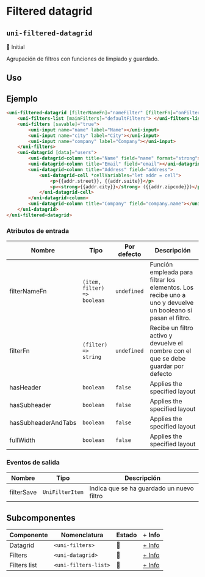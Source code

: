 Filtered datagrid
===================
`uni-filtered-datagrid`
---
:large_blue_circle: Initial

Agrupación de filtros con funciones de limpiado y guardado.

## Uso

## Ejemplo

```html
<uni-filtered-datagrid [filterNameFn]="nameFilter" [filterFn]="onFilter">
    <uni-filters-list [mainFilters]="defaultFilters"> </uni-filters-list>
    <uni-filters [savable]="true">
        <uni-input name="name" label="Name"></uni-input>
        <uni-input name="city" label="City"></uni-input>
        <uni-input name="company" label="Company"></uni-input>
    </uni-filters>
    <uni-datagrid [data]="users">
        <uni-datagrid-column title="Name" field="name" format="strong"></uni-datagrid-column>
        <uni-datagrid-column title="Email" field="email"></uni-datagrid-column>
        <uni-datagrid-column title="Address" field="address">
            <uni-datagrid-cell *cellVariables="let addr = cell">
                <p>{{addr.street}}, {{addr.suite}}</p>
                <p><strong>{{addr.city}}</strong> ({{addr.zipcode}})</p>
            </uni-datagrid-cell>
        </uni-datagrid-column>
        <uni-datagrid-column title="Company" field="company.name"></uni-datagrid-column>
    </uni-datagrid>
</uni-filtered-datagrid>

```

### Atributos de entrada

| Nombre                | Tipo                        | Por defecto | Descripción 
| ---------------------- | -------------------------- | ----------- | -----------
| filterNameFn          | `(item, filter) => boolean` | `undefined` | Función empleada para filtrar los elementos. Los recibe uno a uno y devuelve un booleano si pasan el filtro.
| filterFn              | `(filter) => string`        | `undefined` | Recibe un filtro activo y devuelve el nombre con el que se debe guardar por defecto
| hasHeader             | `boolean`                   | `false`     | Applies the specified layout
| hasSubheader          | `boolean`                   | `false`     | Applies the specified layout
| hasSubheaderAndTabs   | `boolean`                   | `false`     | Applies the specified layout
| fullWidth             | `boolean`                   | `false`     | Applies the specified layout

### Eventos de salida

| Nombre       | Tipo            | Descripción
| ------------ | --------------- | -----------
| filterSave   | `UniFilterItem` | Indica que se ha guardado un nuevo filtro

## Subcomponentes

| Componente          | Nomenclatura         | Estado         | + Info 
| ------------------- | -------------------- | -------------- | -------
| Datagrid            | `<uni-filters>`      | :large_blue_circle:  | [+ Info](../../ui/datagrid/README)
| Filters             | `<uni-datagrid>`     | :large_blue_circle:  | [+ Info](../../ui/filters/README)
| Filters list        | `<uni-filters-list>` | :large_blue_circle:  | [+ Info](../../ui/filters-list/README)
